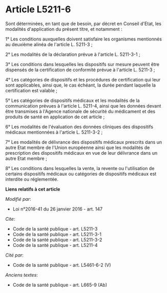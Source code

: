 # Article L5211-6

Sont déterminées, en tant que de besoin, par décret en Conseil d'Etat, les modalités d'application du présent titre, et
notamment : 

1° Les conditions auxquelles doivent satisfaire les organismes mentionnés au deuxième alinéa de l'article L. 5211-3 ; 

2° Les modalités de la déclaration prévue à l'article L. 5211-3-1 ; 

3° Les conditions dans lesquelles les dispositifs sur mesure peuvent être dispensés de la certification de conformité prévue
à l'article L. 5211-3 ; 

4° Les catégories de dispositifs et les procédures de certification qui leur sont applicables, ainsi que, le cas échéant, la
durée pendant laquelle la certification est valable ; 

5° Les catégories de dispositifs médicaux et les modalités de la communication prévues à l'article L. 5211-4, ainsi que les
données devant être transmises à l'Agence nationale de sécurité du médicament et des produits de santé en application de cet
article ; 

6° Les modalités de l'évaluation des données cliniques des dispositifs médicaux mentionnées à l'article L. 5211-3-2 ;

7° Les modalités de délivrance des dispositifs médicaux prescrits dans un autre Etat membre de l'Union européenne ainsi que
les modalités de prescription des dispositifs médicaux en vue de leur délivrance dans un autre Etat membre ;

8° Les conditions dans lesquelles la vente, la revente ou l'utilisation de certains dispositifs médicaux ou catégories de
dispositifs médicaux est interdite ou réglementée.

**Liens relatifs à cet article**

_Modifié par_:

  - Loi n°2016-41 du 26 janvier 2016 - art. 147

_Cite_:

  - Code de la santé publique - art. L5211-3
  - Code de la santé publique - art. L5211-3-1
  - Code de la santé publique - art. L5211-3-2
  - Code de la santé publique - art. L5211-4

_Cité par_:

  - Code de la santé publique - art. L5461-6-2 (V)

_Anciens textes_:

  - Code de la santé publique - art. L665-9 (Ab)
